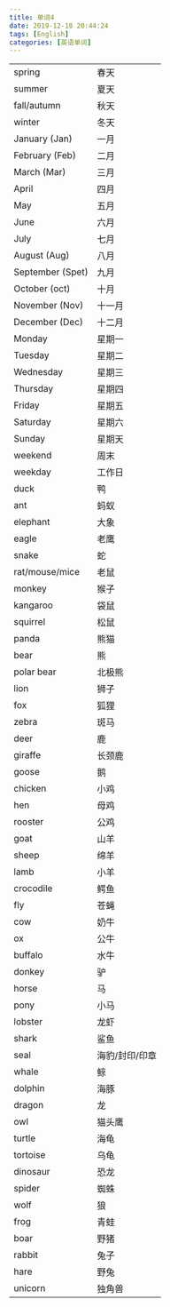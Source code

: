 ```yaml
---
title: 单词4
date: 2019-12-18 20:44:24
tags: [English]
categories: [英语单词]
---
```

| | |
|-|-|
|spring | 春天|
|summer | 夏天|
|fall/autumn | 秋天|
|winter | 冬天|
|January (Jan) | 一月|
|February (Feb) | 二月|
|March (Mar) | 三月|
|April | 四月|
|May | 五月|
|June | 六月|
|July | 七月|
|August (Aug) |八月|
|September (Spet) | 九月|
|October (oct) | 十月|
|November (Nov) | 十一月|
|December (Dec) | 十二月|
|Monday | 星期一|
|Tuesday | 星期二|
|Wednesday | 星期三|
|Thursday | 星期四|
|Friday | 星期五|
|Saturday | 星期六|
|Sunday | 星期天|
|weekend |周末|
|weekday | 工作日|
|duck | 鸭|
|ant |蚂蚁|
|elephant |大象|
|eagle | 老鹰|
|snake | 蛇|
|rat/mouse/mice | 老鼠|
|monkey | 猴子|
|kangaroo | 袋鼠|
|squirrel | 松鼠 |
|panda | 熊猫|
|bear | 熊|
|polar bear | 北极熊|
|lion | 狮子|
|fox | 狐狸|
|zebra | 斑马|
|deer | 鹿|
|giraffe | 长颈鹿|
|goose |鹅|
|chicken | 小鸡|
|hen | 母鸡|
|rooster | 公鸡|
|goat | 山羊|
|sheep | 绵羊|
|lamb | 小羊|
|crocodile | 鳄鱼|
|fly | 苍蝇|
|cow |奶牛|
|ox | 公牛|
|buffalo | 水牛|
|donkey | 驴|
|horse | 马|
|pony | 小马|
|lobster | 龙虾|
|shark | 鲨鱼|
|seal | 海豹/封印/印章|
|whale | 鲸|
|dolphin | 海豚|
|dragon | 龙|
|owl | 猫头鹰|
|turtle | 海龟|
|tortoise | 乌龟|
|dinosaur | 恐龙|
|spider | 蜘蛛|
|wolf | 狼|
|frog | 青蛙|
|boar | 野猪|
|rabbit | 兔子|
|hare | 野兔|
|unicorn | 独角兽|

